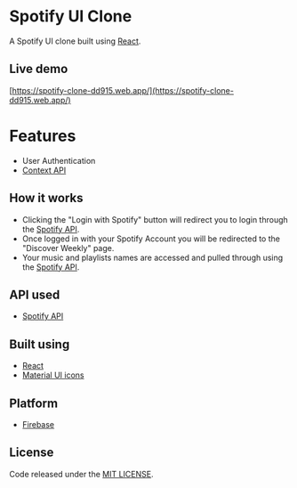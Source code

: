 # Spotify UI Clone
A Spotify UI clone built using [React](https://reactjs.org/).

## Live demo
[https://spotify-clone-dd915.web.app/](https://spotify-clone-dd915.web.app/)

# Features
- User Authentication
- [Context API](https://reactjs.org/docs/context.html)

## How it works
- Clicking the "Login with Spotify" button will redirect you to login through the [Spotify API](https://developer.spotify.com/documentation/web-api/).
- Once logged in with your Spotify Account you will be redirected to the "Discover Weekly" page.
- Your music and playlists  names are accessed and pulled through using the [Spotify API](https://developer.spotify.com/documentation/web-api/).

## API used
- [Spotify API](https://developer.spotify.com/documentation/web-api/)

## Built using
- [React](https://reactjs.org/)
- [Material UI icons](https://material-ui.com/)

## Platform
- [Firebase](https://firebase.google.com/)

## License
Code released under the [MIT LICENSE](https://github.com/Tushar-Indurjeeth/Spotify-Clone/blob/master/LICENSE).
